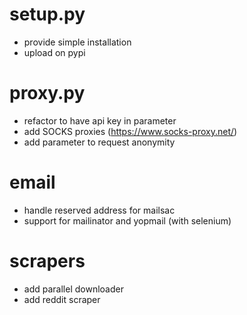 setup.py
========

-   provide simple installation
-   upload on pypi

proxy.py
========

-   refactor to have api key in parameter
-   add SOCKS proxies (https://www.socks-proxy.net/)
-   add parameter to request anonymity

email
=====

-   handle reserved address for mailsac
-   support for mailinator and yopmail (with selenium)

scrapers
========

-   add parallel downloader
-   add reddit scraper
